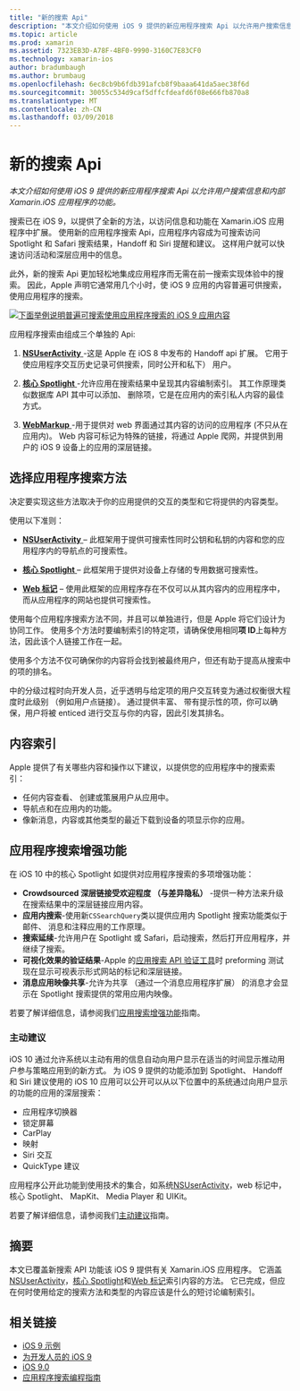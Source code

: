 ```yaml
---
title: "新的搜索 Api"
description: "本文介绍如何使用 iOS 9 提供的新应用程序搜索 Api 以允许用户搜索信息和内部 Xamarin.iOS 应用程序的功能。"
ms.topic: article
ms.prod: xamarin
ms.assetid: 7323EB3D-A78F-4BF0-9990-3160C7E83CF0
ms.technology: xamarin-ios
author: bradumbaugh
ms.author: brumbaug
ms.openlocfilehash: 6ec8cb9b6fdb391afcb8f9baaa641da5aec38f6d
ms.sourcegitcommit: 30055c534d9caf5dffcfdeafd6f08e666fb870a8
ms.translationtype: MT
ms.contentlocale: zh-CN
ms.lasthandoff: 03/09/2018
---
```

# <a name="new-search-apis"></a>新的搜索 Api

_本文介绍如何使用 iOS 9 提供的新应用程序搜索 Api 以允许用户搜索信息和内部 Xamarin.iOS 应用程序的功能。_

搜索已在 iOS 9，以提供了全新的方法，以访问信息和功能在 Xamarin.iOS 应用程序中扩展。 使用新的应用程序搜索 Api，应用程序内容成为可搜索访问 Spotlight 和 Safari 搜索结果，Handoff 和 Siri 提醒和建议。 这样用户就可以快速访问活动和深层应用中的信息。

此外，新的搜索 Api 更加轻松地集成应用程序而无需在前一搜索实现体验中的搜索。 因此，Apple 声明它通常用几个小时，使 iOS 9 应用的内容普遍可供搜索，使用应用程序的搜索。

[![](images/intro01.png "下面举例说明普遍可搜索使用应用程序搜索的 iOS 9 应用内容")](images/intro01.png#lightbox)

应用程序搜索由组成三个单独的 Api:

1. [**NSUserActivity** ](nsuseractivity.md) -这是 Apple 在 iOS 8 中发布的 Handoff api 扩展。 它用于使应用程序交互历史记录可供搜索，同时公开和私下） 用户。

2. [**核心 Spotlight** ](corespotlight.md) -允许应用在搜索结果中呈现其内容编制索引。 其工作原理类似数据库 API 其中可以添加、 删除项，它是在应用内的索引私人内容的最佳方式。

3. [**WebMarkup** ](web-markup.md) -用于提供对 web 界面通过其内容的访问的应用程序 (不只从在应用内)。 Web 内容可标记为特殊的链接，将通过 Apple 爬网，并提供到用户的 iOS 9 设备上的应用的深层链接。

## <a name="selecting-an-app-search-approach"></a>选择应用程序搜索方法

决定要实现这些方法取决于你的应用提供的交互的类型和它将提供的内容类型。

使用以下准则：

- [**NSUserActivity** ](nsuseractivity.md) – 此框架用于提供可搜索性同时公钥和私钥的内容和您的应用程序内的导航点的可搜索性。

- [**核心 Spotlight** ](corespotlight.md) – 此框架用于提供对设备上存储的专用数据可搜索性。

- [**Web 标记**](web-markup.md) – 使用此框架的应用程序存在不仅可以从其内容内的应用程序中，而从应用程序的网站也提供可搜索性。

使用每个应用程序搜索方法不同，并且可以单独进行，但是 Apple 将它们设计为协同工作。 使用多个方法时要编制索引的特定项，请确保使用相同**项 ID**上每种方法，因此该个人链接工作在一起。

使用多个方法不仅可确保你的内容将会找到被最终用户，但还有助于提高从搜索中的项的排名。

中的分级过程时向开发人员，近乎透明与给定项的用户交互转变为通过权衡很大程度时此级别 （例如用户点链接）。
通过提供丰富、 带有提示性的项，你可以确保，用户将被 enticed 进行交互与你的内容，因此引发其排名。

## <a name="what-content-to-index"></a>内容索引

Apple 提供了有关哪些内容和操作以下建议，以提供您的应用程序中的搜索索引：

 - 任何内容查看、 创建或策展用户从应用中。
 - 导航点和在应用内的功能。
 - 像新消息，内容或其他类型的最近下载到设备的项显示你的应用。

## <a name="app-search-enhancements"></a>应用程序搜索增强功能

在 iOS 10 中的核心 Spotlight 如提供对应用程序搜索的多项增强功能：

- **Crowdsourced 深层链接受欢迎程度 （与差异隐私）** -提供一种方法来升级在搜索结果中的深层链接应用内容。
- **应用内搜索**-使用新`CSSearchQuery`类以提供应用内 Spotlight 搜索功能类似于邮件、 消息和注释应用的工作原理。
- **搜索延续**-允许用户在 Spotlight 或 Safari，启动搜索，然后打开应用程序，并继续了搜索。
- **可视化效果的验证结果**-Apple 的[应用搜索 API 验证工具](https://search.developer.apple.com/appsearch-validation-tool)时 preforming 测试现在显示可视表示形式网站的标记和深层链接。
- **消息应用映像共享**-允许为共享 （通过一个消息应用程序扩展） 的消息才会显示在 Spotlight 搜索提供的常用应用内映像。

若要了解详细信息，请参阅我们[应用搜索增强功能](~/ios/platform/search/app-search-enhancements.md)指南。

### <a name="proactive-suggestions"></a>主动建议

iOS 10 通过允许系统以主动有用的信息自动向用户显示在适当的时间显示推动用户参与策略应用到的新方式。 为 iOS 9 提供的功能添加到 Spotlight、 Handoff 和 Siri 建议使用的 iOS 10 应用可以公开可以从以下位置中的系统通过向用户显示的功能的应用的深层搜索：

- 应用程序切换器
- 锁定屏幕
- CarPlay
- 映射
- Siri 交互
- QuickType 建议 

应用程序公开此功能到使用技术的集合，如系统[NSUserActivity](https://developer.xamarin.com/api/type/Foundation.NSUserActivity/)，web 标记中，核心 Spotlight、 MapKit、 Media Player 和 UIKit。

若要了解详细信息，请参阅我们[主动建议](~/ios/platform/search/proactive-suggestions.md)指南。

## <a name="summary"></a>摘要

本文已覆盖新搜索 API 功能该 iOS 9 提供有关 Xamarin.iOS 应用程序。 它涵盖[NSUserActivity](nsuseractivity.md)，[核心 Spotlight](corespotlight.md)和[Web 标记](web-markup.md)索引内容的方法。 它已完成，但应在何时使用给定的搜索方法和类型的内容应该是什么的短讨论编制索引。



## <a name="related-links"></a>相关链接

- [iOS 9 示例](https://developer.xamarin.com/samples/ios/iOS9/)
- [为开发人员的 iOS 9](https://developer.apple.com/ios/pre-release/)
- [iOS 9.0](https://developer.apple.com/library/prerelease/ios/releasenotes/General/WhatsNewIniOS/Articles/iOS9.html)
- [应用程序搜索编程指南](https://developer.apple.com/library/prerelease/ios/documentation/General/Conceptual/AppSearch/index.html#//apple_ref/doc/uid/TP40016308)
